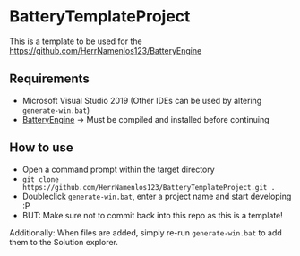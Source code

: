 # BatteryTemplateProject

This is a template to be used for the https://github.com/HerrNamenlos123/BatteryEngine

## Requirements

 - Microsoft Visual Studio 2019 (Other IDEs can be used by altering `generate-win.bat`)
 - [BatteryEngine](https://github.com/HerrNamenlos123/BatteryEngine) -> Must be compiled and installed before continuing

## How to use

 - Open a command prompt within the target directory
 - `git clone https://github.com/HerrNamenlos123/BatteryTemplateProject.git .`
 - Doubleclick `generate-win.bat`, enter a project name and start developing :P
 - BUT: Make sure not to commit back into this repo as this is a template!

Additionally:
When files are added, simply re-run `generate-win.bat` to add them to the Solution explorer.
